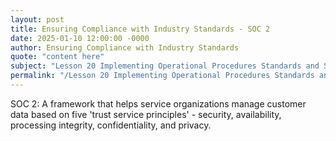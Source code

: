 ```yaml
---
layout: post
title: Ensuring Compliance with Industry Standards - SOC 2
date: 2025-01-10 12:00:00 -0000
author: Ensuring Compliance with Industry Standards
quote: "content here"
subject: "Lesson 20 Implementing Operational Procedures Standards and Specifications"
permalink: "/Lesson 20 Implementing Operational Procedures Standards and Specifications/Ensuring Compliance with Industry Standards/Ensuring Compliance with Industry Standards - SOC 2"
---
```


SOC 2: A framework that helps service organizations manage customer data based on five 'trust service principles' - security, availability, processing integrity, confidentiality, and privacy.
